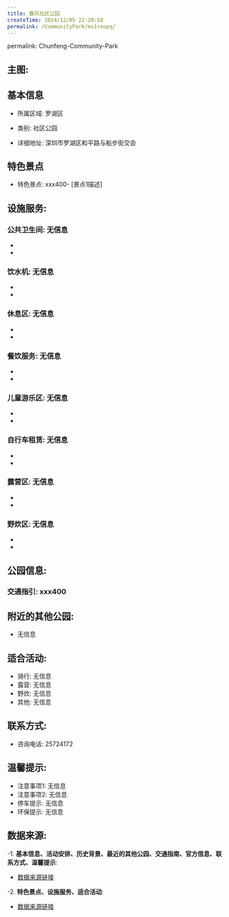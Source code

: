 ```yaml
---
title: 春风社区公园
createTime: 2024/12/05 22:20:58
permalink: /CommunityPark/ms1reupq/
---
```

permalink: Chunfeng-Community-Park
## 主图:
<ImageCard
image="https://cgj.sz.gov.cn/img/4/4016/4016060/10807447.jpg"
title= "春风社区公园"
description= "xxxxxx400"
date="2024/12/05"
href="/"
author="深圳公园"
/>
## 基本信息

- 所属区域: 罗湖区

- 类别: 社区公园

- 详细地址: 深圳市罗湖区和平路与船步街交会

## 特色景点
- 特色景点: xxx400- [景点1描述]
## 设施服务:
### 公共卫生间: 无信息
- 
- 
### 饮水机: 无信息
- 
- 
### 休息区: 无信息
- 
- 
### 餐饮服务: 无信息
- 
- 
### 儿童游乐区: 无信息
- 
- 
### 自行车租赁: 无信息
- 
- 
### 露营区: 无信息
- 
- 
### 野炊区: 无信息

- 
- 
## 公园信息:
### 交通指引: xxx400

## 附近的其他公园:
- 无信息

## 适合活动:
- 骑行: 无信息
- 露营: 无信息
- 野炊: 无信息
- 其他: 无信息

## 联系方式:
- 咨询电话: 25724172
## 温馨提示:
- 注意事项1: 无信息
- 注意事项2: 无信息
- 停车提示: 无信息
- 环保提示: 无信息

## 数据来源:
-1. **基本信息、活动安排、历史背景、最近的其他公园、交通指南、官方信息、联系方式、温馨提示**:
- [数据来源链接](https://cgj.sz.gov.cn/xsmh/gysz/sqgy/content/post_10807447.html)

-2. **特色景点、设施服务、适合活动**:
- [数据来源链接](https://cgj.sz.gov.cn/xsmh/gysz/sqgy/content/post_10807447.html)

